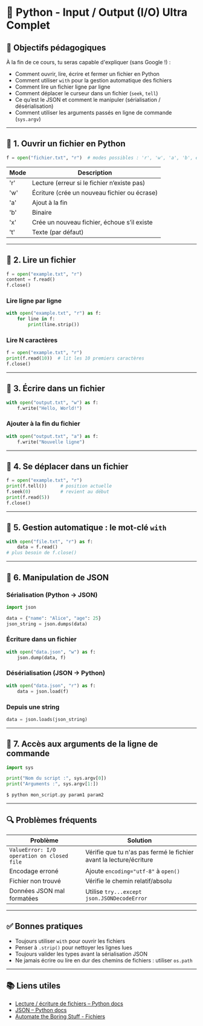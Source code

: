 # 📘 Python - Input / Output (I/O) Ultra Complet

## 🧠 Objectifs pédagogiques

À la fin de ce cours, tu seras capable d'expliquer (sans Google !) :

- Comment ouvrir, lire, écrire et fermer un fichier en Python
- Comment utiliser `with` pour la gestion automatique des fichiers
- Comment lire un fichier ligne par ligne
- Comment déplacer le curseur dans un fichier (`seek`, `tell`)
- Ce qu’est le JSON et comment le manipuler (sérialisation / désérialisation)
- Comment utiliser les arguments passés en ligne de commande (`sys.argv`)

---

## 🔹 1. Ouvrir un fichier en Python

```python
f = open("fichier.txt", "r")  # modes possibles : 'r', 'w', 'a', 'b', etc.
```

| Mode | Description |
|------|-------------|
| 'r'  | Lecture (erreur si le fichier n’existe pas) |
| 'w'  | Écriture (crée un nouveau fichier ou écrase) |
| 'a'  | Ajout à la fin |
| 'b'  | Binaire |
| 'x'  | Crée un nouveau fichier, échoue s’il existe |
| 't'  | Texte (par défaut) |

---

## 🔹 2. Lire un fichier

```python
f = open("example.txt", "r")
content = f.read()
f.close()
```

### Lire ligne par ligne

```python
with open("example.txt", "r") as f:
    for line in f:
        print(line.strip())
```

### Lire N caractères

```python
f = open("example.txt", "r")
print(f.read(10))  # lit les 10 premiers caractères
f.close()
```

---

## 🔹 3. Écrire dans un fichier

```python
with open("output.txt", "w") as f:
    f.write("Hello, World!")
```

### Ajouter à la fin du fichier

```python
with open("output.txt", "a") as f:
    f.write("Nouvelle ligne")
```

---

## 🔹 4. Se déplacer dans un fichier

```python
f = open("example.txt", "r")
print(f.tell())     # position actuelle
f.seek(0)           # revient au début
print(f.read(5))
f.close()
```

---

## 🔹 5. Gestion automatique : le mot-clé `with`

```python
with open("file.txt", "r") as f:
    data = f.read()
# plus besoin de f.close()
```

---

## 🔹 6. Manipulation de JSON

### Sérialisation (Python -> JSON)

```python
import json

data = {"name": "Alice", "age": 25}
json_string = json.dumps(data)
```

### Écriture dans un fichier

```python
with open("data.json", "w") as f:
    json.dump(data, f)
```

### Désérialisation (JSON -> Python)

```python
with open("data.json", "r") as f:
    data = json.load(f)
```

### Depuis une string

```python
data = json.loads(json_string)
```

---

## 🔹 7. Accès aux arguments de la ligne de commande

```python
import sys

print("Nom du script :", sys.argv[0])
print("Arguments :", sys.argv[1:])
```

```bash
$ python mon_script.py param1 param2
```

---

## 🔍 Problèmes fréquents

| Problème | Solution |
|---------|----------|
| `ValueError: I/O operation on closed file` | Vérifie que tu n'as pas fermé le fichier avant la lecture/écriture |
| Encodage erroné | Ajoute `encoding="utf-8"` à `open()` |
| Fichier non trouvé | Vérifie le chemin relatif/absolu |
| Données JSON mal formatées | Utilise `try...except json.JSONDecodeError` |

---

## ✅ Bonnes pratiques

- Toujours utiliser `with` pour ouvrir les fichiers
- Penser à `.strip()` pour nettoyer les lignes lues
- Toujours valider les types avant la sérialisation JSON
- Ne jamais écrire ou lire en dur des chemins de fichiers : utiliser `os.path`

---

## 📚 Liens utiles

- [Lecture / écriture de fichiers – Python docs](https://docs.python.org/3/tutorial/inputoutput.html)
- [JSON – Python docs](https://docs.python.org/3/library/json.html)
- [Automate the Boring Stuff - Fichiers](https://automatetheboringstuff.com/)
